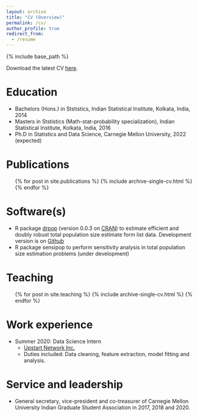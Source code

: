 ```yaml
---
layout: archive
title: "CV (Overview)"
permalink: /cv/
author_profile: true
redirect_from:
  - /resume
---
```


{% include base_path %}

Download the latest CV [here](../../files/CV_Manjari_Das_detailed.pdf).
 
Education
======
* Bachelors (Hons.) in Ststistics, Indian Statistical Institute, Kolkata, India, 2014
* Masters in Ststistics (Math-stat-probability specialization), Indian Statistical Institute, Kolkata, India, 2016
* Ph.D in Statistics and Data Science, Carnegie Mellon University, 2022 (expected)

Publications
======
  <ul>{% for post in site.publications %}
    {% include archive-single-cv.html %}
  {% endfor %}</ul>
  
Software(s)
======
* R package [drpop](https://CRAN.R-project.org/package=drpop) (version 0.0.3 on [CRAN](https://CRAN.R-project.org)) to estimate efficient and doubly robust total population size estimate form list data. Development version is on [Github](https://github.com/mqnjqrid/drpop)
* R package sensipop to perform sensitivity analysis in total population size estimation problems (under development)
  
Teaching
======
  <ul>{% for post in site.teaching %}
    {% include archive-single-cv.html %}
  {% endfor %}</ul>
  
Work experience
======
* Summer 2020: Data Science Intern
  * [Upstart Network Inc.](https://www.upstart.com/)
  * Duties included: Data cleaning, feature extraction, model fitting and analysis.


Service and leadership
======
* General secretary, vice-president and co-treasurer of Carnegie Mellon University Indian Graduate Student Association in 2017, 2018 and 2020.
